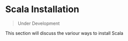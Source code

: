 # Scala Installation

>Under Development

This section will discuss the variour ways to install Scala
